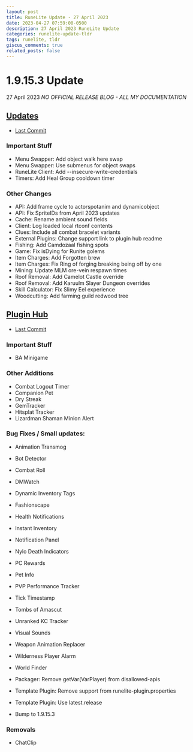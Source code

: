 ```yaml
---
layout: post
title: RuneLite Update - 27 April 2023
date: 2023-04-27 07:59:00-0500
description: 27 April 2023 RuneLite Update
categories: runelite-update-tldr
tags: runelite, tldr
giscus_comments: true
related_posts: false
---
```


# 1.9.15.3 Update
27 April 2023
*NO OFFICIAL RELEASE BLOG - ALL MY DOCUMENTATION*

## [Updates][1]
- [Last Commit][2]

### Important Stuff
- Menu Swapper: Add object walk here swap
- Menu Swapper: Use submenus for object swaps
- RuneLite Client: Add --insecure-write-credentials
- Timers: Add Heal Group cooldown timer

### Other Changes
- API: Add frame cycle to actorspotanim and dynamicobject
- API: Fix SpriteIDs from April 2023 updates
- Cache: Rename ambient sound fields
- Client: Log loaded local rtconf contents
- Clues: Include all combat bracelet variants
- External Plugins: Change support link to plugin hub readme
- Fishing: Add Camdozaal fishing spots
- Game: Fix isDying for Runite golems
- Item Charges: Add Forgotten brew
- Item Charges: Fix Ring of forging breaking being off by one
- Mining: Update MLM ore-vein respawn times
- Roof Removal: Add Camelot Castle override
- Roof Removal: Add Karuulm Slayer Dungeon overrides
- Skill Calculator: Fix Slimy Eel experience
- Woodcutting: Add farming guild redwood tree

## [Plugin Hub][3]
- [Last Commit][4]

### Important Stuff
- BA Minigame

### Other Additions
- Combat Logout Timer
- Companion Pet
- Dry Streak
- GemTracker
- Hitsplat Tracker
- Lizardman Shaman Minion Alert

### Bug Fixes / Small updates:
- Animation Transmog
- Bot Detector
- Combat Roll
- DMWatch
- Dynamic Inventory Tags
- Fashionscape
- Health Notifications
- Instant Inventory
- Notification Panel
- Nylo Death Indicators
- PC Rewards
- Pet Info
- PVP Performance Tracker
- Tick Timestamp
- Tombs of Amascut
- Unranked KC Tracker
- Visual Sounds
- Weapon Animation Replacer
- Wilderness Player Alarm
- World Finder

- Packager: Remove getVar(VarPlayer) from disallowed-apis
- Template Plugin: Remove support from runelite-plugin.properties
- Template Plugin: Use latest.release

- Bump to 1.9.15.3

### Removals
- ChatClip

[1]: https://github.com/runelite/runelite/commits/master
[2]: https://github.com/runelite/runelite/commit/fd8a112
[3]: https://github.com/runelite/plugin-hub/commits/master
[4]: https://github.com/runelite/plugin-hub/commit/997d8c5